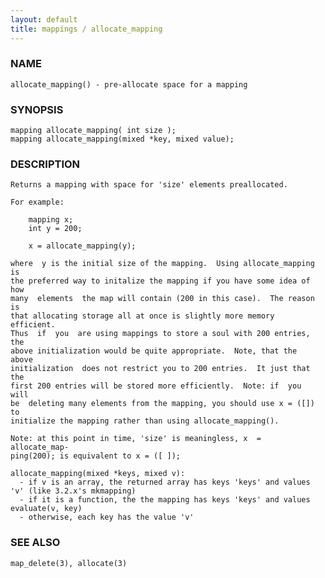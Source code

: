 ```yaml
---
layout: default
title: mappings / allocate_mapping
---
```


### NAME

    allocate_mapping() - pre-allocate space for a mapping

### SYNOPSIS

    mapping allocate_mapping( int size );
    mapping allocate_mapping(mixed *key, mixed value);

### DESCRIPTION

    Returns a mapping with space for 'size' elements preallocated.

    For example:

        mapping x;
        int y = 200;

        x = allocate_mapping(y);

    where  y is the initial size of the mapping.  Using allocate_mapping is
    the preferred way to initalize the mapping if you have some idea of how
    many  elements  the map will contain (200 in this case).  The reason is
    that allocating storage all at once is slightly more memory  efficient.
    Thus  if  you  are using mappings to store a soul with 200 entries, the
    above initialization would be quite appropriate.  Note, that the  above
    initialization  does not restrict you to 200 entries.  It just that the
    first 200 entries will be stored more efficiently.  Note: if  you  will
    be  deleting many elements from the mapping, you should use x = ([]) to
    initialize the mapping rather than using allocate_mapping().

    Note: at this point in time, 'size' is meaningless, x  =  allocate_map‐
    ping(200); is equivalent to x = ([ ]);

    allocate_mapping(mixed *keys, mixed v):
      - if v is an array, the returned array has keys 'keys' and values 'v' (like 3.2.x's mkmapping)
      - if it is a function, the the mapping has keys 'keys' and values evaluate(v, key)
      - otherwise, each key has the value 'v'

### SEE ALSO

    map_delete(3), allocate(3)

